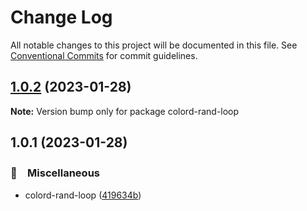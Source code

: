 # Change Log

All notable changes to this project will be documented in this file.
See [Conventional Commits](https://conventionalcommits.org) for commit guidelines.

## [1.0.2](https://github.com/bluelovers/ws-color/compare/colord-rand-loop@1.0.1...colord-rand-loop@1.0.2) (2023-01-28)

**Note:** Version bump only for package colord-rand-loop





## 1.0.1 (2023-01-28)



### 🔖　Miscellaneous

* colord-rand-loop ([419634b](https://github.com/bluelovers/ws-color/commit/419634b574f31df14e4fc8d6b2489d67cd91e590))
